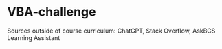 # VBA-challenge
Sources outside of course curriculum: ChatGPT, Stack Overflow, AskBCS Learning Assistant
